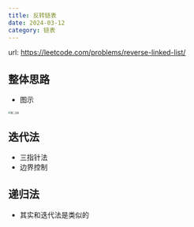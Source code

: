 ```yaml
---
title: 反转链表
date: 2024-03-12
category: 链表
---
```


url: https://leetcode.com/problems/reverse-linked-list/


## 整体思路

- 图示
<img src="/image/反转链表.png" alt="满二叉树" style="zoom: 30%;" />

## 迭代法

- 三指针法
- 边界控制


## 递归法

- 其实和迭代法是类似的
